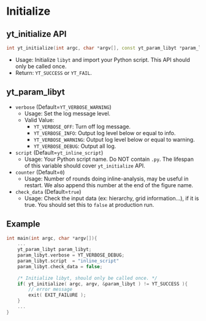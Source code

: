# Initialize
## yt\_initialize API
```cpp
int yt_initialize(int argc, char *argv[], const yt_param_libyt *param_libyt)
```
- Usage: Initialize `libyt` and import your Python script. This API should only be called once.
- Return: `YT_SUCCESS` or `YT_FAIL`.

## yt_param_libyt
- `verbose` (Default=`YT_VERBOSE_WARNING`)
  - Usage: Set the log message level.
  - Valid Value:
    - `YT_VERBOSE_OFF`: Turn off log message.
    - `YT_VERBOSE_INFO`: Output log level below or equal to info.
    - `YT_VERBOSE_WARNING`: Output log level below or equal to warning.
    - `YT_VERBOSE_DEBUG`: Output all log.
- `script` (Default=`yt_inline_script`)
  - Usage: Your Python script name. Do NOT contain `.py`. The lifespan of this variable should cover `yt_initialize` API.
- `counter` (Default=`0`)
  - Usage: Number of rounds doing inline-analysis, may be useful in restart. We also append this number at the end of the figure name.
- `check_data` (Default=`true`)
  - Usage: Check the input data (ex: hierarchy, grid information…), if it is true. You should set this to `false` at production run.



## Example
```cpp
int main(int argc, char *argv[]){
    ...
    yt_param_libyt param_libyt;
    param_libyt.verbose = YT_VERBOSE_DEBUG;
    param_libyt.script  = "inline_script"
    param_libyt.check_data = false;
	
    /* Initialize libyt, should only be called once. */
    if( yt_initialize( argc, argv, &param_libyt ) != YT_SUCCESS ){
        // error message
        exit( EXIT_FAILURE );
    }
    ...
}
```

